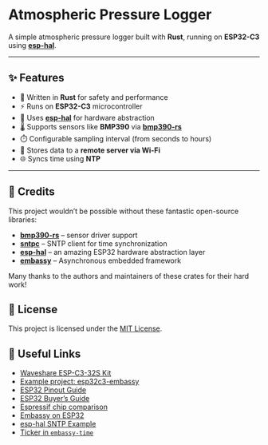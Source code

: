 # Atmospheric Pressure Logger

A simple atmospheric pressure logger built with **Rust**, running on **ESP32-C3** using [**esp-hal**](https://github.com/esp-rs/esp-hal).

---

## ✨ Features
- 🦀 Written in **Rust** for safety and performance  
- ⚡ Runs on **ESP32-C3** microcontroller  
- 🔌 Uses [**esp-hal**](https://github.com/esp-rs/esp-hal) for hardware abstraction  
- 🌡️ Supports sensors like **BMP390** via [**bmp390-rs**](https://github.com/EmilNorden/bmp390-rs)  
- ⏱️ Configurable sampling interval (from seconds to hours)  
- 💾 Stores data to a **remote server via Wi-Fi**  
- 🌐 Syncs time using **NTP**

---

## 🙏 Credits

This project wouldn’t be possible without these fantastic open-source libraries:

- [**bmp390-rs**](https://github.com/EmilNorden/bmp390-rs) – sensor driver support
- [**sntpc**](https://crates.io/crates/sntpc) – SNTP client for time synchronization  
- [**esp-hal**](https://github.com/esp-rs/esp-hal) – an amazing ESP32 hardware abstraction layer
- [**embassy**](https://github.com/embassy-rs/embassy) – Asynchronous embedded framework  

Many thanks to the authors and maintainers of these crates for their hard work!

## 📜 License

This project is licensed under the [MIT License](https://opensource.org/licenses/MIT).

## 🔗 Useful Links

- [Waveshare ESP-C3-32S Kit](https://www.waveshare.com/wiki/ESP-C3-32S-Kit)  
- [Example project: esp32c3-embassy](https://github.com/claudiomattera/esp32c3-embassy?tab=readme-ov-file)  
- [ESP32 Pinout Guide](https://esp32.implrust.com/esp32-intro/pinout.html)  
- [ESP32 Buyer’s Guide](https://eitherway.io/posts/esp32-buyers-guide/)  
- [Espressif chip comparison](https://docs.espressif.com/projects/esp-idf/en/v5.0/esp32s3/hw-reference/chip-series-comparison.html)  
- [Embassy on ESP32](https://esp32.implrust.com/embassy/index.html)  
- [esp-hal SNTP Example](https://github.com/esp-rs/esp-hal/blob/bea71a18842a0fc097534a7cf3890b756df131e2/examples/wifi/sntp/Cargo.toml#L1)  
- [Ticker in `embassy-time`](https://docs.rs/embassy-time/latest/embassy_time/struct.Ticker.html)
